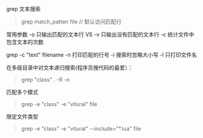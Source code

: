 grep 文本搜索
> grep match_patten file // 默认访问匹配行

常用参数
-o 只输出匹配的文本行 VS -v 只输出没有匹配的文本行
-c 统计文件中包含文本的次数

grep -c "text" filename
-n 打印匹配的行号
-i 搜索时忽略大小写
-l 只打印文件名

在多级目录中对文本递归搜索(程序员搜代码的最爱）：

> grep "class" . -R -n

匹配多个模式

> grep -e "class" -e "vitural" file

限定文件类型
> grep -e "class" -e "vitural" --include="*.lua"  file 
